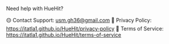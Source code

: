 Need help with HueHit?

🟡 Contact Support: usm.gh36@gmail.com
📄 Privacy Policy: https://itatla1.github.io/HueHit/privacy-policy
📜 Terms of Service: https://itatla1.github.io/HueHit/terms-of-service 